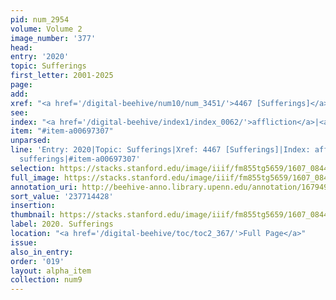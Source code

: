 ```yaml
---
pid: num_2954
volume: Volume 2
image_number: '377'
head:
entry: '2020'
topic: Sufferings
first_letter: 2001-2025
page:
add:
xref: "<a href='/digital-beehive/num10/num_3451/'>4467 [Sufferings]</a>"
see:
index: "<a href='/digital-beehive/index1/index_0062/'>affliction</a>|<a href='/digital-beehive/index4/index_3972/'>sufferings</a>"
item: "#item-a00697307"
unparsed:
line: 'Entry: 2020|Topic: Sufferings|Xref: 4467 [Sufferings]|Index: affliction|Index:
  sufferings|#item-a00697307'
selection: https://stacks.stanford.edu/image/iiif/fm855tg5659/1607_0844/295,4428,2889,613/full/0/default.jpg
full_image: https://stacks.stanford.edu/image/iiif/fm855tg5659/1607_0844/full/full/0/default.jpg
annotation_uri: http://beehive-anno.library.upenn.edu/annotation/1679493713414
sort_value: '237714428'
insertion:
thumbnail: https://stacks.stanford.edu/image/iiif/fm855tg5659/1607_0844/295,4428,600,180/250,/0/default.jpg
label: 2020. Sufferings
location: "<a href='/digital-beehive/toc/toc2_367/'>Full Page</a>"
issue:
also_in_entry:
order: '019'
layout: alpha_item
collection: num9
---
```

